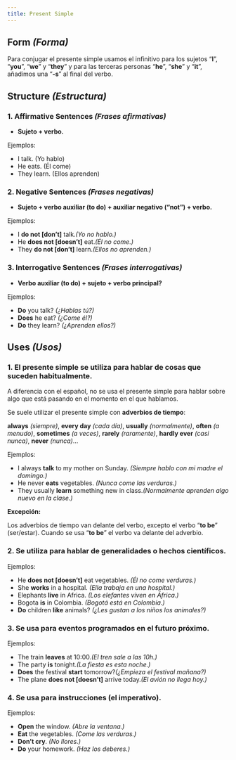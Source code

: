```yaml
---
title: Present Simple
---
```


## **Form *(Forma)***

Para conjugar el presente simple usamos el infinitivo para los sujetos “**I**”, “**you**”, “**we**” y “**they**” y para las terceras personas “**he**”, “**she**” y “**it**”, añadimos una “**-s**” al final del verbo.

## **Structure *(Estructura)***

### **1. Affirmative Sentences** *(Frases afirmativas)*

- **Sujeto + verbo.**

Ejemplos:

- I talk. (Yo hablo)
- He eats. (Él come)
- They learn. (Ellos aprenden)

### **2. Negative Sentences** *(Frases negativas)*

- **Sujeto + verbo auxiliar (to do) + auxiliar negativo (“not”) + verbo.**

Ejemplos:

- I **do not [don’t]** talk.*(Yo no hablo.)*
- He **does not [doesn’t]** eat.*(Él no come.)*
- They **do not [don’t]** learn.*(Ellos no aprenden.)*

### **3. Interrogative Sentences** *(Frases interrogativas)*

- **Verbo auxiliar (to do) + sujeto + verbo principal?**

Ejemplos:

- **Do** you talk? *(¿Hablas tú?)*
- **Does** he eat? *(¿Come él?)*
- **Do** they learn? *(¿Aprenden ellos?)*

## **Uses *(Usos)***

### **1. El presente simple se utiliza para hablar de cosas que suceden habitualmente.**

A diferencia con el español, no se usa el presente simple para hablar sobre algo que está pasando en el momento en el que hablamos.

Se suele utilizar el presente simple con **adverbios de tiempo**:

**always** *(siempre)*, **every day** *(cada día)*, **usually** *(normalmente)*, **often** *(a menudo)*, **sometimes** *(a veces)*, **rarely** *(raramente)*, **hardly ever** *(casi nunca)*, **never** *(nunca)*…

Ejemplos:

- I always **talk** to my mother on Sunday. *(Siempre hablo con mi madre el domingo.)*
- He never **eats** vegetables. *(Nunca come las verduras.)*
- They usually **learn** something new in class.*(Normalmente aprenden algo nuevo en la clase.)*

**Excepción:**

Los adverbios de tiempo van delante del verbo, excepto el verbo “**to be**” (ser/estar). Cuando se usa “**to be**” el verbo va delante del adverbio.

### **2. Se utiliza para hablar de generalidades o hechos científicos.**

Ejemplos:

- He **does not [doesn’t]** eat vegetables. *(Él no come verduras.)*
- She **works** in a hospital. *(Ella trabaja en una hospital.)*
- Elephants **live** in Africa. *(Los elefantes viven en África.)*
- Bogota **is** in Colombia. *(Bogotá está en Colombia.)*
- **Do** children **like** animals? *(¿Les gustan a los niños los animales?)*

### **3. Se usa para eventos programados en el futuro próximo.**

Ejemplos:

- The train **leaves** at 10:00.*(El tren sale a las 10h.)*
- The party **is** tonight.*(La fiesta es esta noche.)*
- **Does** the festival **start** tomorrow?*(¿Empieza el festival mañana?)*
- The plane **does not [doesn’t]** arrive today.*(El avión no llega hoy.)*

### **4. Se usa para instrucciones (el imperativo).**

Ejemplos:

- **Open** the window. *(Abre la ventana.)*
- **Eat** the vegetables. *(Come las verduras.)*
- **Don’t cry**. *(No llores.)*
- **Do** your homework. *(Haz los deberes.)*